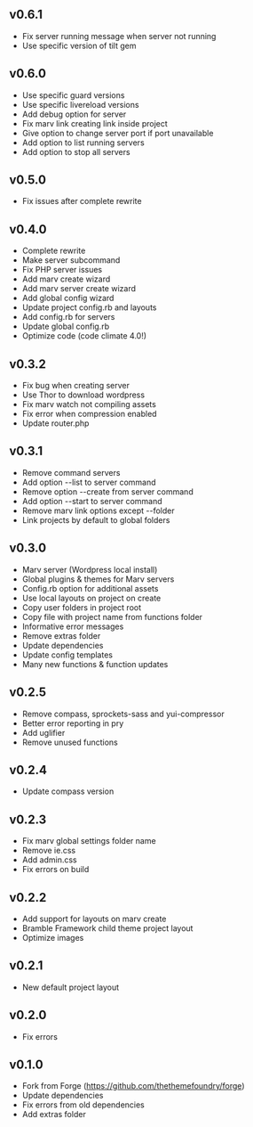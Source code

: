 ## v0.6.1
* Fix server running message when server not running
* Use specific version of tilt gem

## v0.6.0
* Use specific guard versions
* Use specific livereload versions
* Add debug option for server
* Fix marv link creating link inside project
* Give option to change server port if port unavailable
* Add option to list running servers
* Add option to stop all servers

## v0.5.0
* Fix issues after complete rewrite

## v0.4.0
* Complete rewrite
* Make server subcommand
* Fix PHP server issues
* Add marv create wizard
* Add marv server create wizard
* Add global config wizard
* Update project config.rb and layouts
* Add config.rb for servers
* Update global config.rb
* Optimize code (code climate 4.0!)

## v0.3.2
* Fix bug when creating server
* Use Thor to download wordpress
* Fix marv watch not compiling assets
* Fix error when compression enabled
* Update router.php

## v0.3.1
* Remove command servers
* Add option --list to server command
* Remove option --create from server command
* Add option --start to server command
* Remove marv link options except --folder
* Link projects by default to global folders

## v0.3.0
* Marv server (Wordpress local install)
* Global plugins & themes for Marv servers
* Config.rb option for additional assets
* Use local layouts on project on create
* Copy user folders in project root
* Copy file with project name from functions folder
* Informative error messages
* Remove extras folder
* Update dependencies
* Update config templates
* Many new functions & function updates

## v0.2.5
* Remove compass, sprockets-sass and yui-compressor
* Better error reporting in pry
* Add uglifier
* Remove unused functions

## v0.2.4
* Update compass version

## v0.2.3
* Fix marv global settings folder name
* Remove ie.css
* Add admin.css
* Fix errors on build

## v0.2.2
* Add support for layouts on marv create
* Bramble Framework child theme project layout
* Optimize images

## v0.2.1
* New default project layout

## v0.2.0
* Fix errors

## v0.1.0
* Fork from Forge (https://github.com/thethemefoundry/forge)
* Update dependencies
* Fix errors from old dependencies
* Add extras folder